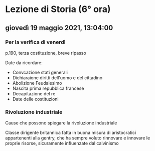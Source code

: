 # Lezione di Storia (6° ora)

## giovedì 19 maggio 2021, 13:04:00
### Per la verifica di venerdì

p.190, terza costituzione,  breve ripasso

Date da ricordare:
* Convcazione stati generali
* Dichiaraione diritti dell'uomo e del cittadino
* Abolizione Feudalesimo
* Nascita prima repubblica francese
* Decapitazione del re
* Date delle costituzioni

### Rivoluzione industriale 

Cause che possono spiegare la rivoluzione industriale

Classe dirigente britannica fatta in buona misura di aristocratici appartenenti alla gentry, che ha sempre voluto rinnovare e innovare le proprie risorse, sicuramente influenzate dal calvinismo
<!--stackedit_data:
eyJoaXN0b3J5IjpbMjQ0MzExOTIwLC04NTU1Mzg5NDNdfQ==
-->